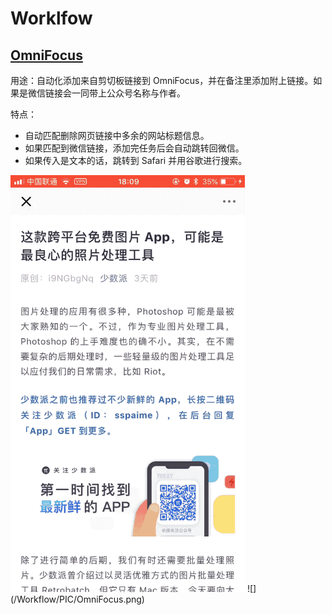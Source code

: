# Worklfow
## [OmniFocus](https://workflow.is/workflows/20e2800391254d0c8e9e4672891d99a3)
用途：自动化添加来自剪切板链接到 OmniFocus，并在备注里添加附上链接。如果是微信链接会一同带上公众号名称与作者。

特点：
- 自动匹配删除网页链接中多余的网站标题信息。
- 如果匹配到微信链接，添加完任务后会自动跳转回微信。
- 如果传入是文本的话，跳转到 Safari 并用谷歌进行搜索。

<img src="/Workflow/PIC/OmniFocus.gif" width="375" height="667" />
![](/Workflow/PIC/OmniFocus.png)
